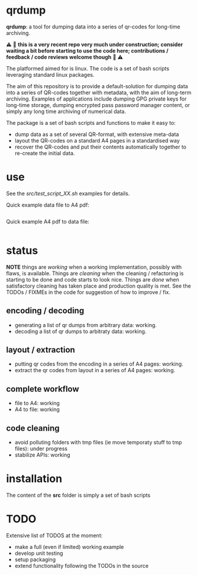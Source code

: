 # qrdump

**qrdump**: a tool for dumping data into a series of qr-codes for long-time archiving.

:warning: :construction: **this is a very recent repo very much under construction; consider waiting a bit before starting to use the code here; contributions / feedback / code reviews welcome though** :construction: :warning:

The platformed aimed for is linux. The code is a set of bash scripts leveraging standard linux packages.

The aim of this repository is to provide a default-solution for dumping data into a series of QR-codes together with metadata, with the aim of long-term archiving. Examples of applications include dumping GPG private keys for long-time storage, dumping encrypted pass password manager content, or simply any long time archiving of numerical data.

The package is a set of bash scripts and functions to make it easy to:

- dump data as a set of several QR-format, with extensive meta-data
- layout the QR-codes on a standard A4 pages in a standardised way
- recover the QR-codes and put their contents automatically together to re-create the initial data.

# use

See the *src/test_script_XX.sh* examples for details.

Quick example data file to A4 pdf:

```bash ./qrdump.sh --create-A4 --base64 -b -v --output ./dummy/generated_pdf/my_pdf.pdf ./dummy/dummy_file.dat
```

Quick example A4 pdf to data file:

```bash ./qrdump.sh --recover --base64 -b -v --output ./dummy/restored_result/ ./dummy/generated_pdf/my_pdf.pdf
```

# status

**NOTE** things are *working* when a working implementation, possibly with flaws, is available. Things are *cleaning* when the cleaning / refactoring is starting to be done and code starts to look nice. Things are *done* when satisfactory cleaning has taken place and production quality is met. See the TODOs / FIXMEs in the code for suggestion of how to improve / fix.

## encoding / decoding
- generating a list of qr dumps from arbitrary data: working.
- decoding a list of qr dumps to arbitraty data: working.

## layout / extraction
- putting qr codes from the encoding in a series of A4 pages: working.
- extract the qr codes from layout in a series of A4 pages: working.

## complete workflow
- file to A4: working
- A4 to file: working

## code cleaning
- avoid polluting folders with tmp files (ie move temporaty stuff to tmp files): under progress
- stabilize APIs: working

# installation

The content of the **src** folder is simply a set of bash scripts

# TODO

Extensive list of TODOS at the moment:

- make a full (even if limited) working example
- develop unit testing
- setup packaging
- extend functionality following the TODOs in the source

